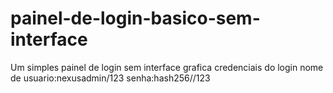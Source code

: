 # painel-de-login-basico-sem-interface
Um simples painel de login sem interface grafica
credenciais do login
nome de usuario:nexusadmin/123
senha:hash256//123
